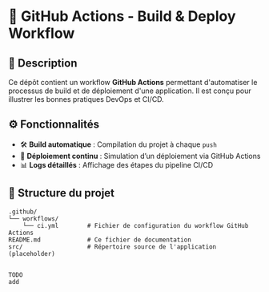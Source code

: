 # 🚀 GitHub Actions - Build & Deploy Workflow

## 📌 Description

Ce dépôt contient un workflow **GitHub Actions** permettant d'automatiser le processus de build et de déploiement d'une application. Il est conçu pour illustrer les bonnes pratiques DevOps et CI/CD.

## ⚙️ Fonctionnalités

- 🛠 **Build automatique** : Compilation du projet à chaque `push`
- 🚀 **Déploiement continu** : Simulation d’un déploiement via GitHub Actions
- 📊 **Logs détaillés** : Affichage des étapes du pipeline CI/CD

## 📂 Structure du projet

```plaintext
.github/
└── workflows/
    └── ci.yml        # Fichier de configuration du workflow GitHub Actions
README.md             # Ce fichier de documentation
src/                  # Répertoire source de l'application (placeholder)


TODO
add 

